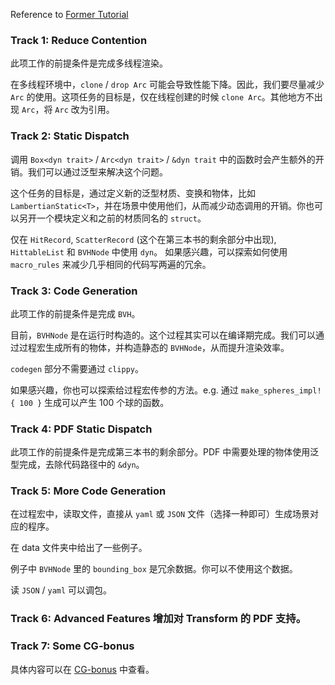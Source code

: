 Reference to [Former Tutorial](https://github.com/aik2mlj/raytracer-tutorial)

### Track 1: Reduce Contention 

此项工作的前提条件是完成多线程渲染。

在多线程环境中，`clone` / `drop Arc` 可能会导致性能下降。因此，我们要尽量减少 `Arc` 的使用。这项任务的目标是，仅在线程创建的时候 `clone Arc`。其他地方不出现 `Arc`，将 `Arc` 改为引用。

### Track 2: Static Dispatch

调用 `Box<dyn trait>` / `Arc<dyn trait>` / `&dyn trait` 中的函数时会产生额外的开销。我们可以通过泛型来解决这个问题。

这个任务的目标是，通过定义新的泛型材质、变换和物体，比如 `LambertianStatic<T>`，并在场景中使用他们，从而减少动态调用的开销。你也可以另开一个模块定义和之前的材质同名的 `struct`。

仅在 `HitRecord`, `ScatterRecord` (这个在第三本书的剩余部分中出现), `HittableList` 和 `BVHNode` 中使用 `dyn`。
如果感兴趣，可以探索如何使用 `macro_rules` 来减少几乎相同的代码写两遍的冗余。

### Track 3: Code Generation 

此项工作的前提条件是完成 `BVH`。

目前，`BVHNode` 是在运行时构造的。这个过程其实可以在编译期完成。我们可以通过过程宏生成所有的物体，并构造静态的 `BVHNode`，从而提升渲染效率。

`codegen` 部分不需要通过 `clippy`。

如果感兴趣，你也可以探索给过程宏传参的方法。e.g. 通过 `make_spheres_impl! { 100 }` 生成可以产生 100 个球的函数。

### Track 4: PDF Static Dispatch

此项工作的前提条件是完成第三本书的剩余部分。PDF 中需要处理的物体使用泛型完成，去除代码路径中的 `&dyn`。


### Track 5: More Code Generation

在过程宏中，读取文件，直接从 `yaml` 或 `JSON` 文件（选择一种即可）生成场景对应的程序。

在 data 文件夹中给出了一些例子。

例子中 `BVHNode` 里的 `bounding_box` 是冗余数据。你可以不使用这个数据。

读 `JSON` / `yaml` 可以调包。

### Track 6: Advanced Features 增加对 Transform 的 PDF 支持。

### Track 7: Some CG-bonus

具体内容可以在 [CG-bonus](./CG-bonus.md) 中查看。